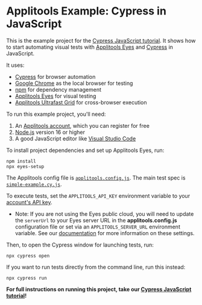 # Applitools Example: Cypress in JavaScript

This is the example project for the [Cypress JavaScript tutorial](https://applitools.com/tutorials/sdks/cypress/quickstart).
It shows how to start automating visual tests
with [Applitools Eyes](https://applitools.com/platform/eyes/)
and [Cypress](https://www.cypress.io/) in JavaScript.

It uses:

* [Cypress](https://www.cypress.io/) for browser automation
* [Google Chrome](https://www.google.com/chrome/downloads/) as the local browser for testing
* [npm](https://www.npmjs.com/) for dependency management
* [Applitools Eyes](https://applitools.com/platform/eyes/) for visual testing
* [Applitools Ultrafast Grid](https://applitools.com/platform/ultrafast-grid/) for cross-browser execution

To run this example project, you'll need:

1. An [Applitools account](https://auth.applitools.com/users/register), which you can register for free
2. [Node.js](https://nodejs.org/en/download/) version 16 or higher
3. A good JavaScript editor like [Visual Studio Code](https://code.visualstudio.com/docs/languages/javascript)

To install project dependencies and set up Applitools Eyes, run:

```
npm install
npx eyes-setup
```

The Applitools config file is [`applitools.config.js`](applitools.config.js).
The main test spec is [`simple-example.cy.js`](cypress/e2e/simple-example.cy.js).

To execute tests, set the `APPLITOOLS_API_KEY` environment variable
to your [account's API key](https://applitools.com/tutorials/getting-started/retrieve-api-key).

* Note: If you are not using the Eyes public cloud, you will need to update the `serverUrl` to your Eyes server URL in the **applitools.config.js** configuration file or set via an `APPLITOOLS_SERVER_URL` environment variable. See our [documentation](https://applitools.com/tutorials/sdks/cypress/advanced#available-configuration-properties) for more information on these settings.

Then, to open the Cypress window for launching tests, run:

```
npx cypress open
```

If you want to run tests directly from the command line, run this instead:

```
npx cypress run
```

**For full instructions on running this project, take our
[Cypress JavaScript tutorial](https://applitools.com/tutorials/sdks/cypress/quickstart)!**
